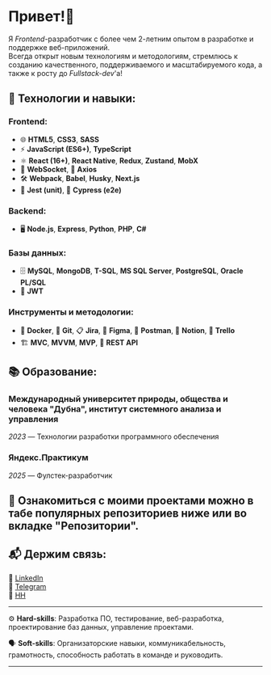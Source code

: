 # Привет!👋

Я *Frontend*-разработчик с более чем 2-летним опытом в разработке и поддержке веб-приложений.  
Всегда открыт новым технологиям и методологиям, стремлюсь к созданию качественного, поддерживаемого и масштабируемого кода, а также к росту до *Fullstack-dev*'а!

## 🔧 Технологии и навыки:

### **Frontend**:
- 🌐 **HTML5**, **CSS3**, **SASS**
- ⚡ **JavaScript (ES6+)**, **TypeScript**
- ⚛️ **React (16+)**, **React Native**, **Redux**, **Zustand**, **MobX**
- 🔄 **WebSocket**, 📡 **Axios**
- 🛠️ **Webpack**, **Babel**, **Husky**, **Next.js**
- 🧪 **Jest (unit)**, 🧩 **Cypress (e2e)**

### **Backend**:
- 🖥️ **Node.js**, **Express**, **Python**, **PHP**, **C#**

### **Базы данных**:
- 🗄️ **MySQL**, **MongoDB**, **T-SQL**, **MS SQL Server**, **PostgreSQL**, **Oracle PL/SQL**
- 🔑 **JWT** 

### **Инструменты и методологии**:
- 🐳 **Docker**, 🐙 **Git**, 📋 **Jira**, 🎨 **Figma**, 🧳 **Postman**, 📝 **Notion**, 📅 **Trello**
- 🏗️ **MVC**, **MVVM**, **MVP**, 🔌 **REST API**

## 📚 Образование:

### Международный университет природы, общества и человека "Дубна", институт системного анализа и управления
*2023* — Технологии разработки программного обеспечения

### Яндекс.Практикум
*2025* — Фулстек-разработчик

## 📌 Ознакомиться с моими проектами можно в табе популярных репозиториев ниже или во вкладке "Репозитории".

## 📬 Держим связь:
🔗 [LinkedIn](http://linkedin.com/in/romannvz/)  
📱 [Telegram](http://t.me/romannvz/)  
💼 [HH](https://hh.ru/resume/70cd55e5ff0b55fb6f0039ed1f453243393950)


---

⚙️ **Hard-skills**: Разработка ПО, тестирование, веб-разработка, проектирование баз данных, управление проектами.

🗣️ **Soft-skills**: Организаторские навыки, коммуникабельность, грамотность, способность работать в команде и руководить.

---
